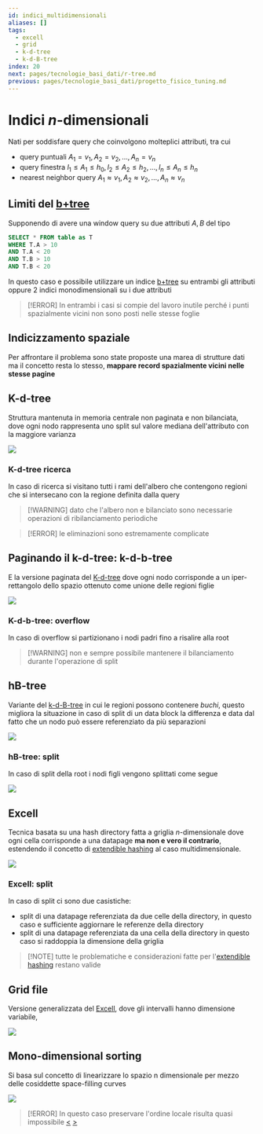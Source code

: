 ```yaml
---
id: indici_multidimensionali
aliases: []
tags:
  - excell
  - grid
  - k-d-tree
  - k-d-B-tree
index: 20
next: pages/tecnologie_basi_dati/r-tree.md
previous: pages/tecnologie_basi_dati/progetto_fisico_tuning.md
---
```


# Indici $n$-dimensionali

Nati per soddisfare query che coinvolgono molteplici attributi, tra cui

- query puntuali $A_1 = v_1, A_2 = v_2, … , A_n = v_n$
- query finestra $l_1 \leq A_1 \leq h_0, l_2 \leq A_2 \leq h_2, … , l_n \leq A_n \leq h_n$
- nearest neighbor query $A_1 \approx v_1, A_2 \approx v_2, … , A_n \approx v_n$

## Limiti del [b+tree](pages/tecnologie_basi_dati/b+tree.md)

Supponendo di avere una window query su due attributi $A,B$ del tipo

```sql
SELECT * FROM table as T
WHERE T.A > 10
AND T.A < 20
AND T.B > 10
AND T.B < 20
```

In questo caso e possibile utilizzare un indice [b+tree](pages/tecnologie_basi_dati/b+tree.md) su entrambi gli attributi oppure 2 indici monodimensionali su i due attributi

>[!ERROR] In entrambi i casi si compie del lavoro inutile perché i punti spazialmente vicini non sono posti nelle stesse foglie

## Indicizzamento spaziale

Per affrontare il problema sono state proposte una marea di strutture dati ma il concetto resta lo stesso, **mappare record spazialmente vicini nelle stesse pagine**

## K-d-tree

Struttura mantenuta in memoria centrale non paginata e non bilanciata, dove ogni nodo rappresenta uno split sul valore mediana dell'attributo con la maggiore varianza

![](assets/tecnologie_basi_dati/Pasted%20image%2020250216172340.png)

### K-d-tree ricerca

In caso di ricerca si visitano tutti i rami dell'albero che contengono regioni che si intersecano con la regione definita dalla query

>[!WARNING] dato che l'albero non e bilanciato sono necessarie operazioni di ribilanciamento periodiche

>[!ERROR] le eliminazioni sono estremamente complicate

## Paginando il k-d-tree: k-d-b-tree

E la versione paginata del [K-d-tree](#K-d-tree) dove ogni nodo corrisponde a un iper-rettangolo dello spazio ottenuto come unione delle regioni figlie

![](assets/tecnologie_basi_dati/Pasted%20image%2020250216182013.png)

### K-d-b-tree: overflow

In caso di overflow si partizionano i nodi padri fino a risalire alla root

>[!WARNING] non e sempre possibile mantenere il bilanciamento durante l'operazione di split

## hB-tree

Variante del [k-d-B-tree](#Paginando%20il%20k-d-tree%20k-d-B-tree) in cui le regioni possono contenere *buchi*, questo migliora la situazione in caso di split di un data block la differenza e data dal fatto che un nodo può essere referenziato da più separazioni

![](assets/tecnologie_basi_dati/Pasted%20image%2020250216182500.png)

### hB-tree: split

In caso di split della root i nodi figli vengono splittati come segue

![](assets/tecnologie_basi_dati/Pasted%20image%2020250216182641.png)

## Excell

Tecnica basata su una hash directory fatta a griglia $n$-dimensionale dove ogni cella corrisponde a una datapage **ma non e vero il contrario**, estendendo il concetto di [extendible hashing](pages/tecnologie_basi_dati/indici_hash.md#extendible%20hashing) al caso multidimensionale.

![](assets/tecnologie_basi_dati/Pasted%20image%2020250216182829.png)

### Excell: split


In caso di split ci sono due casistiche:

- split di una datapage referenziata da due celle della directory, in questo caso e sufficiente aggiornare le referenze della directory
- split di una datapage referenziata da una cella della directory in questo caso si raddoppia la dimensione della griglia

>[!NOTE] tutte le problematiche e considerazioni fatte per l'[extendible hashing](pages/tecnologie_basi_dati/indici_hash.md#extendible%20hashing) restano valide


## Grid file

Versione generalizzata del [Excell](#Excell), dove gli intervalli hanno dimensione variabile,

![](assets/tecnologie_basi_dati/Pasted%20image%2020250216183422.png)

## Mono-dimensional sorting

Si basa sul concetto di linearizzare lo spazio n dimensionale per mezzo delle cosiddette space-filling curves

![](assets/tecnologie_basi_dati/Pasted%20image%2020250216183530.png)

>[!ERROR] In questo caso preservare l'ordine locale risulta quasi impossibile
[<](pages/tecnologie_basi_dati/progetto_fisico_tuning.md) [>](pages/tecnologie_basi_dati/r-tree.md)
